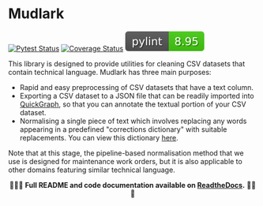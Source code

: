 # Mudlark

[![Pytest Status](https://github.com/nlp-tlp/mudlark/actions/workflows/run-tests.yml/badge.svg)](https://github.com/nlp-tlp/mudlark/actions/workflows/run-tests.yml) [![Coverage Status](https://coveralls.io/repos/github/nlp-tlp/mudlark/badge.svg?branch=main)](https://coveralls.io/github/nlp-tlp/mudlark?branch=main) [![Pylint Status](https://github.com/nlp-tlp/badges/blob/main/mudlark-pylint-badge.svg)](https://github.com/nlp-tlp/mudlark/actions/workflows/run-pylint.yml)

This library is designed to provide utilities for cleaning CSV datasets that contain technical language. Mudlark has three main purposes:

-   Rapid and easy preprocessing of CSV datasets that have a text column.
-   Exporting a CSV dataset to a JSON file that can be readily imported into [QuickGraph](https://quickgraph.tech>), so that you can annotate the textual portion of your CSV dataset.
-   Normalising a single piece of text which involves replacing any words appearing in a predefined "corrections dictionary" with suitable replacements. You can view this dictionary [here](https://github.com/nlp-tlp/mudlark/blob/main/mudlark/dictionaries/mwo_corrections.csv).

Note that at this stage, the pipeline-based normalisation method that we use is designed for maintenance work orders, but it is also applicable to other domains featuring similar technical language.

<p align="center">📘📗📙 <strong>Full README and code documentation available on <a href="https://mudlark.readthedocs.io/en/latest/">ReadtheDocs</a>.</strong> 📙📗📘</p>
